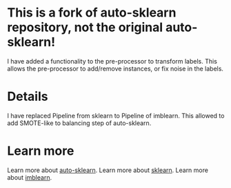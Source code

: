# This is a fork of auto-sklearn repository, not the original auto-sklearn!
I have added a functionality to the pre-processor to transform labels. This allows the pre-processor to add/remove instances, or fix noise in the labels.

# Details
I have replaced Pipeline from sklearn to Pipeline of imblearn. This allowed to add SMOTE-like to balancing step of auto-sklearn.

# Learn more
Learn more about [auto-sklearn](https://automl.github.io/auto-sklearn/master/).
Learn more about [sklearn](https://automl.github.io/auto-sklearn/master/).
Learn more about [imblearn](https://imbalanced-learn.org/stable/).
